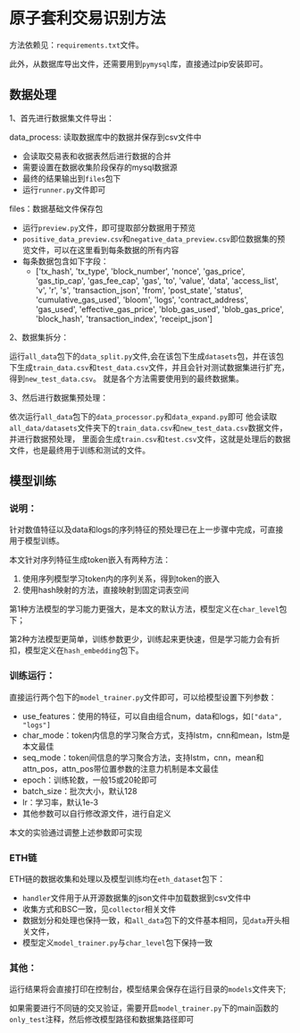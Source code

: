 # 原子套利交易识别方法

方法依赖见：`requirements.txt`文件。

此外，从数据库导出文件，还需要用到`pymysql`库，直接通过pip安装即可。

## 数据处理

1、首先进行数据集文件导出：

data_process: 读取数据库中的数据并保存到csv文件中
- 会读取交易表和收据表然后进行数据的合并
- 需要设置在数据收集阶段保存的mysql数据源
- 最终的结果输出到`files`包下
- 运行`runner.py`文件即可

files：数据基础文件保存包
- 运行`preview.py`文件，即可提取部分数据用于预览
- `positive_data_preview.csv`和`negative_data_preview.csv`即位数据集的预览文件，可以在这里看到每条数据的所有内容
- 每条数据包含如下字段：
  - ['tx_hash', 'tx_type', 'block_number', 'nonce', 'gas_price', 'gas_tip_cap', 'gas_fee_cap', 'gas', 'to', 'value', 'data', 'access_list', 'v', 'r', 's', 'transaction_json', 'from', 'post_state', 'status', 'cumulative_gas_used', 'bloom', 'logs', 'contract_address', 'gas_used', 'effective_gas_price', 'blob_gas_used', 'blob_gas_price', 'block_hash', 'transaction_index', 'receipt_json']

2、数据集拆分：

运行`all_data`包下的`data_split.py`文件,会在该包下生成`datasets`包，并在该包下生成`train_data.csv`和`test_data.csv`文件，并且会针对测试数据集进行扩充，得到`new_test_data.csv`。
就是各个方法需要使用到的最终数据集。

3、然后进行数据集预处理：

依次运行`all_data`包下的`data_processor.py`和`data_expand.py`即可
他会读取`all_data/datasets`文件夹下的`train_data.csv`和`new_test_data.csv`数据文件，并进行数据预处理，
里面会生成`train.csv`和`test.csv`文件，这就是处理后的数据文件，也是最终用于训练和测试的文件。

## 模型训练

### 说明：

针对数值特征以及data和logs的序列特征的预处理已在上一步骤中完成，可直接用于模型训练。

本文针对序列特征生成token嵌入有两种方法：

1. 使用序列模型学习token内的序列关系，得到token的嵌入
2. 使用hash映射的方法，直接映射到固定词表空间

第1种方法模型的学习能力更强大，是本文的默认方法，模型定义在`char_level`包下；

第2种方法模型更简单，训练参数更少，训练起来更快速，但是学习能力会有折扣，模型定义在`hash_embedding`包下。

### 训练运行：

直接运行两个包下的`model_trainer.py`文件即可，可以给模型设置下列参数：
- use_features：使用的特征，可以自由组合num，data和logs，如`["data", "logs"]`
- char_mode：token内信息的学习聚合方式，支持lstm，cnn和mean，lstm是本文最佳
- seq_mode：token间信息的学习聚合方法，支持lstm，cnn，mean和attn_pos，attn_pos带位置参数的注意力机制是本文最佳
- epoch：训练轮数，一般15或20轮即可
- batch_size：批次大小，默认128
- lr：学习率，默认1e-3
- 其他参数可以自行修改源文件，进行自定义

本文的实验通过调整上述参数即可实现

### ETH链

ETH链的数据收集和处理以及模型训练均在`eth_dataset`包下：
- `handler`文件用于从开源数据集的json文件中加载数据到csv文件中
- 收集方式和BSC一致，见`collector`相关文件
- 数据划分和处理也保持一致，和`all_data`包下的文件基本相同，见`data`开头相关文件，
- 模型定义`model_trainer.py`与`char_level`包下保持一致

### 其他：

运行结果将会直接打印在控制台，模型结果会保存在运行目录的`models`文件夹下;

如果需要进行不同链的交叉验证，需要开启`model_trainer.py`下的main函数的`only_test`注释，然后修改模型路径和数据集路径即可
